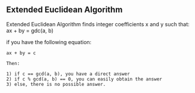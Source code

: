 ## Extended Euclidean Algorithm

Extended Euclidean Algorithm finds integer coefficients x and y such that:
    ax + by = gdc(a, b)

if you have the following equation:

    ax + by = c

    Then:
    
    1) if c == gcd(a, b), you have a direct answer
    2) if c % gcd(a, b) == 0, you can easily obtain the answer
    3) else, there is no possible answer.

